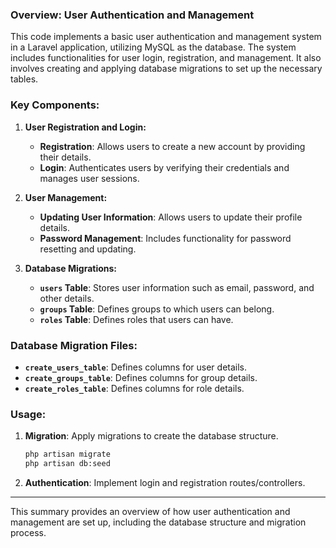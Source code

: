 ### **Overview: User Authentication and Management**

This code implements a basic user authentication and management system in a Laravel application, utilizing MySQL as the database. The system includes functionalities for user login, registration, and management. It also involves creating and applying database migrations to set up the necessary tables.

### **Key Components:**

1. **User Registration and Login:**
   - **Registration**: Allows users to create a new account by providing their details.
   - **Login**: Authenticates users by verifying their credentials and manages user sessions.

2. **User Management:**
   - **Updating User Information**: Allows users to update their profile details.
   - **Password Management**: Includes functionality for password resetting and updating.

3. **Database Migrations:**
   - **`users` Table**: Stores user information such as email, password, and other details.
   - **`groups` Table**: Defines groups to which users can belong.
   - **`roles` Table**: Defines roles that users can have.

### **Database Migration Files:**

- **`create_users_table`**: Defines columns for user details.
- **`create_groups_table`**: Defines columns for group details.
- **`create_roles_table`**: Defines columns for role details.

### **Usage:**

1. **Migration**: Apply migrations to create the database structure.
   ```bash
   php artisan migrate
   php artisan db:seed
   ```

2. **Authentication**: Implement login and registration routes/controllers.

---

This summary provides an overview of how user authentication and management are set up, including the database structure and migration process.
